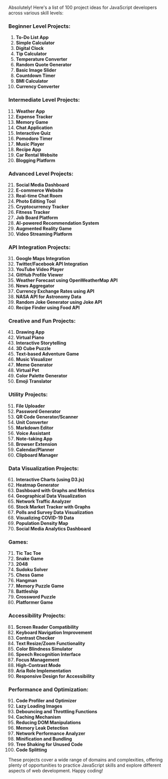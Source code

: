 Absolutely! Here's a list of 100 project ideas for JavaScript developers across various skill levels:

### Beginner Level Projects:

1. **To-Do List App**
2. **Simple Calculator**
3. **Digital Clock**
4. **Tip Calculator**
5. **Temperature Converter**
6. **Random Quote Generator**
7. **Basic Image Slider**
8. **Countdown Timer**
9. **BMI Calculator**
10. **Currency Converter**

### Intermediate Level Projects:

11. **Weather App**
12. **Expense Tracker**
13. **Memory Game**
14. **Chat Application**
15. **Interactive Quiz**
16. **Pomodoro Timer**
17. **Music Player**
18. **Recipe App**
19. **Car Rental Website**
20. **Blogging Platform**

### Advanced Level Projects:

21. **Social Media Dashboard**
22. **E-commerce Website**
23. **Real-time Chat Room**
24. **Photo Editing Tool**
25. **Cryptocurrency Tracker**
26. **Fitness Tracker**
27. **Job Board Platform**
28. **AI-powered Recommendation System**
29. **Augmented Reality Game**
30. **Video Streaming Platform**

### API Integration Projects:

31. **Google Maps Integration**
32. **Twitter/Facebook API Integration**
33. **YouTube Video Player**
34. **GitHub Profile Viewer**
35. **Weather Forecast using OpenWeatherMap API**
36. **News Aggregator**
37. **Currency Exchange Rates using API**
38. **NASA API for Astronomy Data**
39. **Random Joke Generator using Joke API**
40. **Recipe Finder using Food API**

### Creative and Fun Projects:

41. **Drawing App**
42. **Virtual Piano**
43. **Interactive Storytelling**
44. **3D Cube Puzzle**
45. **Text-based Adventure Game**
46. **Music Visualizer**
47. **Meme Generator**
48. **Virtual Pet**
49. **Color Palette Generator**
50. **Emoji Translator**

### Utility Projects:

51. **File Uploader**
52. **Password Generator**
53. **QR Code Generator/Scanner**
54. **Unit Converter**
55. **Markdown Editor**
56. **Voice Assistant**
57. **Note-taking App**
58. **Browser Extension**
59. **Calendar/Planner**
60. **Clipboard Manager**

### Data Visualization Projects:

61. **Interactive Charts (using D3.js)**
62. **Heatmap Generator**
63. **Dashboard with Graphs and Metrics**
64. **Geographical Data Visualization**
65. **Network Traffic Analyzer**
66. **Stock Market Tracker with Graphs**
67. **Polls and Survey Data Visualization**
68. **Visualizing COVID-19 Data**
69. **Population Density Map**
70. **Social Media Analytics Dashboard**

### Games:

71. **Tic Tac Toe**
72. **Snake Game**
73. **2048**
74. **Sudoku Solver**
75. **Chess Game**
76. **Hangman**
77. **Memory Puzzle Game**
78. **Battleship**
79. **Crossword Puzzle**
80. **Platformer Game**

### Accessibility Projects:

81. **Screen Reader Compatibility**
82. **Keyboard Navigation Improvement**
83. **Contrast Checker**
84. **Text Resize/Zoom Functionality**
85. **Color Blindness Simulator**
86. **Speech Recognition Interface**
87. **Focus Management**
88. **High-Contrast Mode**
89. **Aria Role Implementation**
90. **Responsive Design for Accessibility**

### Performance and Optimization:

91. **Code Profiler and Optimizer**
92. **Lazy Loading Images**
93. **Debouncing and Throttling Functions**
94. **Caching Mechanism**
95. **Reducing DOM Manipulations**
96. **Memory Leak Detection**
97. **Network Performance Analyzer**
98. **Minification and Bundling**
99. **Tree Shaking for Unused Code**
100.    **Code Splitting**

These projects cover a wide range of domains and complexities, offering plenty of opportunities to practice JavaScript skills and explore different aspects of web development. Happy coding!
